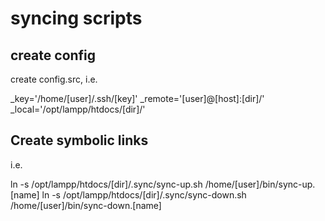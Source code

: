 # syncing scripts

## create config

create config.src, i.e.

_key='/home/[user]/.ssh/[key]'
_remote='[user]@[host]:[dir]/'
_local='/opt/lampp/htdocs/[dir]/'

## Create symbolic links

i.e.

ln -s /opt/lampp/htdocs/[dir]/.sync/sync-up.sh /home/[user]/bin/sync-up.[name]
ln -s /opt/lampp/htdocs/[dir]/.sync/sync-down.sh /home/[user]/bin/sync-down.[name]
